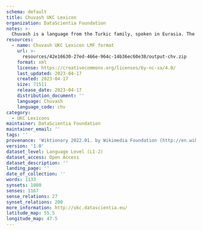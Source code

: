 ```yaml
---
schema: default
title: Chuvash UKC Lexicon
organization: DataScientia Foundation
notes: >-
  Chuvash is a language from the Turkic family, spoken in Eurasia. The UKC Lexicon of Chuvash is represented as a lexico-semantic network. It consists of words, word senses, synsets, as well as sense-level and synset-level relationships.
resources:
  - name: Chuvash UKC Lexicon LMF format
    url: >-
      resources/42e16630-27ed-466e-964c-14b36ec60e38/output-chv.zip
    format: xml
    license: https://creativecommons.org/licenses/by-nc-sa/4.0/
    last_updated: 2023-04-17
    created: 2023-04-17
    size: 71511
    release_date: 2023-04-17
    distribution_document: ''
    language: Chuvash
    language_code: chv
category:
  - UKC Lexicons
maintainer: DataScientia Foundation
maintainer_email: ''
tags: ''
provenance: 'Wiktionary 2022.01. by Wikimedia Foundation (http://en.wiktionary.org); CogNet 2.1 by Khuyagbaatar Batsuren, National University of Mongolia (http://cognet.ukc.disi.unitn.it); UniMet: Universal Metonymy 1.0 by Temuulen Khishigsuren and Gábor Bella (http://ukc.disi.unitn.it/index.php/metonymy/); MorphyNet 2.0 by Gábor Bella and Khuyagbaatar Batsuren (http://ukc.disi.unitn.it/index.php/morphynet/); Antonymy 1.0 by Gábor Bella (http://ukc.datascientia.eu); NorthEuraLex 0.9 by Johannes Dellert and Gerhard Jäger, Eberhard Karls Universität Tübingen (http://northeuralex.org/); Princeton WordNet 2.1 by Princeton University (https://wordnet.princeton.edu)'
version: '1.0'
dataset_level: Language Level (L1-2)
dataset_access: Open Access
dataset_description: ''
landing_page: ''
date_of_collection: ''
words: 1133
synsets: 1080
senses: 1167
sense_relations: 27
synset_relations: 200
more_information: http://ukc.datascientia.eu/
latitude_map: 55.5
longitude_map: 47.5
---
```

